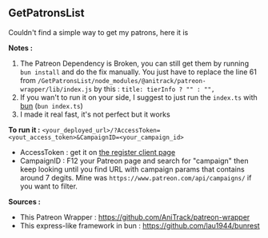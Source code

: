 ## GetPatronsList
Couldn't find a simple way to get my patrons, here it is

**Notes :**
1. The Patreon Dependency is Broken, you can still get them by running `bun install` and do the fix manually. You just have to replace the line 61 from `/GetPatronsList/node_modules/@anitrack/patreon-wrapper/lib/index.js` by this : `title: tierInfo ? "" : "",`
2. If you wan't to run it on your side, I suggest to just run the `index.ts` with [bun](https://bun.sh/) (`bun index.ts`)
3. I made it real fast, it's not perfect but it works

**To run it :**
`<your_deployed_url>/?AccessToken=<yout_access_token>&CampaignID=<your_campaign_id>`

- AccessToken : get it on [the register client page](https://www.patreon.com/portal/registration/register-clients)
- CampaignID : F12 your Patreon page and search for "campaign" then keep looking until you find URL with campaign params that contains around 7 degits. Mine was `https://www.patreon.com/api/campaigns/` if you want to filter.

**Sources :**
- This Patreon Wrapper : https://github.com/AniTrack/patreon-wrapper
- This express-like framework in bun : https://github.com/lau1944/bunrest
